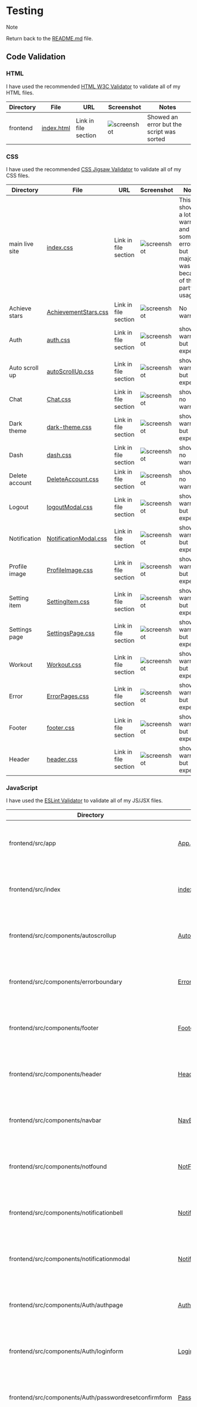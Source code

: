 # Testing

> [!NOTE]
> Return back to the [README.md](README.md) file.

## Code Validation

### HTML

I have used the recommended [HTML W3C Validator](https://validator.w3.org) to validate all of my HTML files.

| Directory | File                                                                                             | URL                  | Screenshot                                       | Notes                                     |
| --------- | ------------------------------------------------------------------------------------------------ | -------------------- | ------------------------------------------------ | ----------------------------------------- |
| frontend  | [index.html](https://validator.w3.org/nu/?doc=https%3A%2F%2Ffit-track-front-end.onrender.com%2F) | Link in file section | ![screenshot](documentation/validation/html.png) | Showed an error but the script was sorted |

### CSS

I have used the recommended [CSS Jigsaw Validator](https://jigsaw.w3.org/css-validator) to validate all of my CSS files.

| Directory      | File                                                                                                                                                                           | URL                  | Screenshot                                               | Notes                                                                                       |
| -------------- | ------------------------------------------------------------------------------------------------------------------------------------------------------------------------------ | -------------------- | -------------------------------------------------------- | ------------------------------------------------------------------------------------------- |
| main live site | [index.css](https://jigsaw.w3.org/css-validator/validator?uri=https%3A%2F%2Ffit-track-front-end.onrender.com%2F&profile=css3svg&usermedium=all&warning=1&vextwarning=&lang=en) | Link in file section | ![screenshot](documentation/validation/index-css.png)    | This showed a lot of warnings and some errors but majority was because of third-party usage |
| Achieve stars  | [AchievementStars.css](https://jigsaw.w3.org/css-validator/validator)                                                                                                          | Link in file section | ![screenshot](documentation/validation/achieve.css.png)  | No warnings                                                                                 |
| Auth           | [auth.css](https://jigsaw.w3.org/css-validator/validator#warnings)                                                                                                             | Link in file section | ![screenshot](documentation/validation/auth.css.png)     | showed warnings but expected                                                                |
| Auto scroll up | [autoScrollUp.css](https://jigsaw.w3.org/css-validator/validator#css)                                                                                                          | Link in file section | ![screenshot](documentation/validation/scroll.png)       | showed warnings but expected                                                                |
| Chat           | [Chat.css](https://jigsaw.w3.org/css-validator/validator)                                                                                                                      | Link in file section | ![screenshot](documentation/validation/chat.png)         | showed no warnings                                                                          |
| Dark theme     | [dark-theme.css](https://jigsaw.w3.org/css-validator/validator)                                                                                                                | Link in file section | ![screenshot](documentation/validation/dark-theme.png)   | showed warnings but expected                                                                |
| Dash           | [dash.css](https://jigsaw.w3.org/css-validator/validator)                                                                                                                      | Link in file section | ![screenshot](documentation/validation/dash.png)         | showed no warnings                                                                          |
| Delete account | [DeleteAccount.css](https://jigsaw.w3.org/css-validator/validator)                                                                                                             | Link in file section | ![screenshot](documentation/validation/delete.png)       | showed no warnings                                                                          |
| Logout         | [logoutModal.css](https://jigsaw.w3.org/css-validator/validator#warnings)                                                                                                      | Link in file section | ![screenshot](documentation/validation/logout.png)       | showed warnings but expected                                                                |
| Notification   | [NotificationModal.css](https://jigsaw.w3.org/css-validator/validator)                                                                                                         | Link in file section | ![screenshot](documentation/validation/notification.png) | showed warnings but expected                                                                |
| Profile image  | [ProfileImage.css](https://jigsaw.w3.org/css-validator/validator#warnings)                                                                                                     | Link in file section | ![screenshot](documentation/validation/profile.png)      | showed warnings but expected                                                                |
| Setting item   | [SettingItem.css](https://jigsaw.w3.org/css-validator/validator)                                                                                                               | Link in file section | ![screenshot](documentation/validation/setting-item.png) | showed warnings but expected                                                                |
| Settings page  | [SettingsPage.css](https://jigsaw.w3.org/css-validator/validator)                                                                                                              | Link in file section | ![screenshot](documentation/validation/setting-page.png) | showed warnings but expected                                                                |
| Workout        | [Workout.css](https://jigsaw.w3.org/css-validator/validator)                                                                                                                   | Link in file section | ![screenshot](documentation/validation/workout.png)      | showed warnings but expected                                                                |
| Error          | [ErrorPages.css](https://jigsaw.w3.org/css-validator/validator)                                                                                                                | Link in file section | ![screenshot](documentation/validation/error.png)        | showed warnings but expected                                                                |
| Footer         | [footer.css](https://jigsaw.w3.org/css-validator/validator)                                                                                                                    | Link in file section | ![screenshot](documentation/validation/footer.png)       | showed warnings but expected                                                                |
| Header         | [header.css](https://jigsaw.w3.org/css-validator/validator)                                                                                                                    | Link in file section | ![screenshot](documentation/validation/header.png)       | showed warnings but expected                                                                |

### JavaScript

I have used the [ESLint Validator](https://eslint.org/) to validate all of my JS/JSX files.

| Directory                                             | File                                                                                                                                   | URL                      | Screenshot                                                     | Notes                                        |
| ----------------------------------------------------- | -------------------------------------------------------------------------------------------------------------------------------------- | ------------------------ | -------------------------------------------------------------- | -------------------------------------------- |
| frontend/src/app                                      | [App.jsx](https://github.com/AshLaw96/fit-track/blob/main/frontend/src/App.jsx)                                                        | https://eslint.org/play/ | ![screenshot](documentation/validation/app.png)                | Expected warning as expects standard JS code |
| frontend/src/index                                    | [index.js](https://github.com/AshLaw96/fit-track/blob/main/frontend/src/App.test.js)                                                   | https://eslint.org/play/ | ![screenshot](documentation/validation/index.png)              | Expected warning as expects standard JS code |
| frontend/src/components/autoscrollup                  | [AutoScrollUp.jsx](https://github.com/AshLaw96/fit-track/blob/main/frontend/src/components/AutoScrollUp.jsx)                           | https://eslint.org/play/ | ![screenshot](documentation/validation/scroll-jsx.png)         | Expected warning as expects standard JS code |
| frontend/src/components/errorboundary                 | [ErrorBoundary.jsx](https://github.com/AshLaw96/fit-track/blob/main/frontend/src/components/ErrorBoundary.jsx)                         | https://eslint.org/play/ | ![screenshot](documentation/validation/error-jsx.png)          | Expected warning as expects standard JS code |
| frontend/src/components/footer                        | [Footer.jsx](https://github.com/AshLaw96/fit-track/blob/main/frontend/src/components/Footer.jsx)                                       | https://eslint.org/play/ | ![screenshot](documentation/validation/foot.png)               | Expected warning as expects standard JS code |
| frontend/src/components/header                        | [Header.jsx](https://github.com/AshLaw96/fit-track/blob/main/frontend/src/components/Header.jsx)                                       | https://eslint.org/play  | ![screenshot](documentation/validation/head-jsx.png)           | Expected warning as expects standard JS code |
| frontend/src/components/navbar                        | [NavBar.jsx](https://github.com/AshLaw96/fit-track/blob/main/frontend/src/components/Navbar.jsx)                                       | https://eslint.org/play  | ![screenshot](documentation/validation/nav-jsx.png)            | Expected warning as expects standard JS code |
| frontend/src/components/notfound                      | [NotFound.jsx](https://github.com/AshLaw96/fit-track/blob/main/frontend/src/components/NotFound.jsx)                                   | https://eslint.org/play  | ![screenshot](documentation/validation/not-found.png)          | Expected warning as expects standard JS code |
| frontend/src/components/notificationbell              | [NotificationBell.jsx](https://github.com/AshLaw96/fit-track/blob/main/frontend/src/components/NotificationBell.jsx)                   | https://eslint.org/play  | ![screenshot](documentation/validation/note-bell.png)          | Expected warning as expects standard JS code |
| frontend/src/components/notificationmodal             | [NotificationModal.jsx](https://github.com/AshLaw96/fit-track/blob/main/frontend/src/components/NotificationModal.jsx)                 | https://eslint.org/play  | ![screenshot](documentation/validation/note-modal.png)         | Expected warning as expects standard JS code |
| frontend/src/components/Auth/authpage                 | [AuthPage.jsx](https://github.com/AshLaw96/fit-track/blob/main/frontend/src/components/Auth/AuthPage.jsx)                              | https://eslint.org/play  | ![screenshot](documentation/validation/auth-jsx.png)           | Expected warning as expects standard JS code |
| frontend/src/components/Auth/loginform                | [LoginForm.jsx](https://github.com/AshLaw96/fit-track/blob/main/frontend/src/components/Auth/LoginForm.jsx)                            | https://eslint.org/play  | ![screenshot](documentation/validation/log-form.png)           | Expected warning as expects standard JS code |
| frontend/src/components/Auth/passwordresetconfirmform | [PasswordRestConfimForm.js](https://github.com/AshLaw96/fit-track/blob/main/frontend/src/components/Auth/PasswordResetConfirmForm.jsx) | https://eslint.org/play  | ![screenshot](documentation/validation/reset-confirm-form.png) | Expected warning as expects standard JS code |
| frontend/src/components/Auth/passwordresetform        | [PasswordResetForm.js](https://github.com/AshLaw96/fit-track/blob/main/frontend/src/components/Auth/PasswordResetForm.jsx)             | https://eslint.org/play  | ![screenshot](documentation/validation/reset-form.png)         | Expected warning as expects standard JS code |
| frontend/src/components/Auth/registerform             | [RegisterForm.jsx](https://github.com/AshLaw96/fit-track/blob/main/frontend/src/components/Auth/RegisterForm.jsx)                      | https://eslint.org/play  | ![screenshot](documentation/validation/register.png)           | Expected warning as expects standard JS code |
| frontend/src/components/Dash/activitysummary          | [ActivitySummary.jsx](https://github.com/AshLaw96/fit-track/blob/main/frontend/src/components/Dash/ActivitySummary.jsx)                | https://eslint.org/play  | ![screenshot](documentation/validation/active-sum.png)         | Expected warning as expects standard JS code |
| frontend/src/components/Dash/challengesmotivation     | [ChallengesMotivation.jsx](https://github.com/AshLaw96/fit-track/blob/main/frontend/src/components/Dash/ChallengesMotivation.jsx)      | https://eslint.org/play  | ![screenshot](documentation/validation/challenge-motivate.png) | Expected warning as expects standard JS code |
| frontend/src/components/Dash/dailygoals               | [DailyGoals.jsx](https://github.com/AshLaw96/fit-track/blob/main/frontend/src/components/Dash/DailyGoals.jsx)                          | https://eslint.org/play  | ![screenshot](documentation/validation/goals.png)              | Expected warning as expects standard JS code |
| frontend/src/components/Dash/dashboard                | [Dashboard.jsx](https://github.com/AshLaw96/fit-track/blob/main/frontend/src/components/Dash/Dashboard.jsx)                            | https://eslint.org/play  | ![screenshot](documentation/validation/dash-validate.png)      | Expected warning as expects standard JS code |
| frontend/src/components/Dash/guestdash                | [GuestDash.jsx](https://github.com/AshLaw96/fit-track/blob/main/frontend/src/components/Dash/GuestDash.jsx)                            | https://eslint.org/play  | ![screenshot](documentation/validation/guest.png)              | Expected warning as expects standard JS code |
| frontend/src/components/Dash/progressanalytics        | [ProgressAnalytics.jsx](https://github.com/AshLaw96/fit-track/blob/main/frontend/src/components/Dash/ProgressAnalytics.jsx)            | https://eslint.org/play  | ![screenshot](documentation/validation/progress-analytic.png)  | Expected warning as expects standard JS code |
| frontend/src/components/Dash/userdash                 | [UserDash.jsx](https://github.com/AshLaw96/fit-track/blob/main/frontend/src/components/Dash/UserDash.jsx)                              | https://eslint.org/play  | ![screenshot](documentation/validation/user.png)               | Expected warning as expects standard JS code |
| frontend/src/components/Dash/workoutmodalplanner      | [WorkoutModalPlanner.jsx](https://github.com/AshLaw96/fit-track/blob/main/frontend/src/components/Dash/WorkoutModalPlanner.jsx)        | https://eslint.org/play  | ![screenshot](documentation/validation/work-modal.png)         | Expected warning as expects standard JS code |
| frontend/src/components/Dash/workoutnutrition         | [WorkoutNutrition.jsx](https://github.com/AshLaw96/fit-track/blob/main/frontend/src/components/Dash/WorkoutNutrition.jsx)              | https://eslint.org/play  | ![screenshot](documentation/validation/work-nutrition.png)     | Expected warning as expects standard JS code |
| frontend/src/components/Exercises/exerciseformmodal   | [ExerciseFormModal.jsx](https://github.com/AshLaw96/fit-track/blob/main/frontend/src/components/Exercises/ExerciseFormModal.jsx)       | https://eslint.org/play  | ![screenshot](documentation/validation/exercise-modal.png)     | Expected warning as expects standard JS code |
| frontend/src/components/Exercises/exerciselogpage     | [ExerciseLogPage.jsx](https://github.com/AshLaw96/fit-track/blob/main/frontend/src/components/Exercises/ExerciseLogPage.jsx)           | https://eslint.org/play  | ![screenshot](documentation/validation/exercise-pg.png)        | Expected warning as expects standard JS code |
| frontend/src/components/Help/chatwidget               | [ChatWidget.jsx](https://github.com/AshLaw96/fit-track/blob/main/frontend/src/components/Help/ChatWidget.jsx)                          | https://eslint.org/play  | ![screenshot](documentation/validation/chat-widget.png)        | No warnings                                  |
| frontend/src/components/Help/contactsupport           | [ContactSupport.jsx](https://github.com/AshLaw96/fit-track/blob/main/frontend/src/components/Help/ContactSupport.jsx)                  | https://eslint.org/play  | ![screenshot](documentation/validation/contact.png)            | Expected warning as expects standard JS code |
| frontend/src/components/Help/faq                      | [FAQ.jsx](https://github.com/AshLaw96/fit-track/blob/main/frontend/src/components/Help/FAQ.jsx)                                        | https://eslint.org/play  | ![screenshot](documentation/validation/faq.png)                | Expected warning as expects standard JS code |
| frontend/src/components/Help/faqitem                  | [FAQItem.jsx](https://github.com/AshLaw96/fit-track/blob/main/frontend/src/components/Help/FAQItem.jsx)                                | https://eslint.org/play  | ![screenshot](documentation/validation/faq-item.png)           | Expected warning as expects standard JS code |
| frontend/src/components/Help/helppage                 | [HelpPage.jsx](https://github.com/AshLaw96/fit-track/blob/main/frontend/src/components/Help/HelpPage.jsx)                              | https://eslint.org/play  | ![screenshot](documentation/validation/help-page.png)          | Expected warning as expects standard JS code |
| frontend/src/components/Help/troubleshooting          | [Troubleshooting.jsx](https://github.com/AshLaw96/fit-track/blob/main/frontend/src/components/Help/Troubleshooting.jsx)                | https://eslint.org/play  | ![screenshot](documentation/validation/troubleshoot.png)       | Expected warning as expects standard JS code |
| frontend/src/components/Help/troubleshootingitem      | [TroubleshootingItem.jsx](https://github.com/AshLaw96/fit-track/blob/main/frontend/src/components/Help/TroubleshootingItem.jsx)        | https://eslint.org/play  | ![screenshot](documentation/validation/troubleshoot-item.png)  | Expected warning as expects standard JS code |
| frontend/src/components/Help/tutorialitem             | [TutorialItem.jsx](https://github.com/AshLaw96/fit-track/blob/main/frontend/src/components/Help/TutorialItem.jsx)                      | https://eslint.org/play  | ![screenshot](documentation/validation/tutorial-item.png)      | Expected warning as expects standard JS code |
| frontend/src/components/Help/tutorials                | [Tutorials.jsx](https://github.com/AshLaw96/fit-track/blob/main/frontend/src/components/Help/Tutorials.jsx#L16)                        | https://eslint.org/play  | ![screenshot](documentation/validation/tutorials.png)          | Expected warning as expects standard JS code |
| frontend/src/components/Help/tutorialsdata            | [TutorialsData.js](https://github.com/AshLaw96/fit-track/blob/main/frontend/src/components/Help/TutorialsData.js)                      | https://eslint.org/play  | ![screenshot](documentation/validation/tutorial-data.png)      | No warnings                                  |
| frontend/src/components/Meals/mealformmodal           | [MealFormModal.jsx](https://github.com/AshLaw96/fit-track/blob/main/frontend/src/components/Meals/MealFormModal.jsx)                   | Nhttps://eslint.org/play | ![screenshot](documentation/validation/meal-modal.png)         | Expected warning as expects standard JS code |
| frontend/src/components/Meals/meallogpage             | [MealLogPage.jsx](https://github.com/AshLaw96/fit-track/blob/main/frontend/src/components/Meals/MealLogPage.jsx)                       | https://eslint.org/play  | ![screenshot](documentation/validation/meal-page.png)          | Expected warning as expects standard JS code |
| frontend/src/components/Profile/achievementstars      | [AchievementStars.jsx](https://github.com/AshLaw96/fit-track/blob/main/frontend/src/components/Profile/AchievementStars.jsx)           | https://eslint.org/play  | ![screenshot](documentation/validation/achieve-star.png)       | Expected warning as expects standard JS code |
| frontend/src/components/Profile/deleteaccount         | [DeleteAccount.jsx](https://github.com/AshLaw96/fit-track/blob/main/frontend/src/components/Profile/DeleteAccount.jsx)                 | https://eslint.org/play  | ![screenshot](documentation/validation/delete-account.png)     | Expected warning as expects standard JS code |
| frontend/src/components/Profile/goodbye               | [Goodbye.jsx](https://github.com/AshLaw96/fit-track/blob/main/frontend/src/components/Profile/Goodbye.jsx)                             | https://eslint.org/play  | ![screenshot](documentation/validation/bye.png)                | Expected warning as expects standard JS code |
| frontend/src/components/Profile/profileform           | [ProfileForm.jsx](https://github.com/AshLaw96/fit-track/blob/main/frontend/src/components/Profile/ProfileForm.jsx)                     | https://eslint.org/play  | ![screenshot](documentation/validation/profile-form.png)       | Expected warning as expects standard JS code |
| frontend/src/components/Profile/profileimage          | [ProfileImage.jsx](https://github.com/AshLaw96/fit-track/blob/main/frontend/src/components/Profile/ProfileImage.jsx)                   | https://eslint.org/play  | ![screenshot](documentation/validation/profile-img.png)        | Expected warning as expects standard JS code |
| frontend/src/components/Profile/quickstats            | [QuickStats.jsx](https://github.com/AshLaw96/fit-track/blob/main/frontend/src/components/Profile/QuickStats.jsx)                       | https://eslint.org/play  | ![screenshot](documentation/validation/stats.png)              | Expected warning as expects standard JS code |
| frontend/src/components/Profile/userprofile           | [UserProfile.jsx](https://github.com/AshLaw96/fit-track/blob/main/frontend/src/components/Profile/UserProfile.jsx)                     | https://eslint.org/play  | ![screenshot](documentation/validation/user-profile.png)       | Expected warning as expects standard JS code |
| frontend/src/components/Settings/changepassword       | [ChangePassword.jsx](https://github.com/AshLaw96/fit-track/blob/main/frontend/src/components/Settings/ChangePassword.jsx)              | https://eslint.org/play  | ![screenshot](documentation/validation/change-pass.png)        | Expected warning as expects standard JS code |
| frontend/src/components/Settings/settingdropdown      | [SettingDropdown.jsx](https://github.com/AshLaw96/fit-track/blob/main/frontend/src/components/Settings/SettingDropdown.jsx)            | https://eslint.org/play  | ![screenshot](documentation/validation/dropdown.png)           | Expected warning as expects standard JS code |
| frontend/src/components/Settings/settingspage         | [SettingsPage.jsx](https://github.com/AshLaw96/fit-track/blob/main/frontend/src/components/Settings/SettingsPage.jsx)                  | https://eslint.org/play  | ![screenshot](documentation/validation/setting-pg.png)         | Expected warning as expects standard JS code |
| frontend/src/components/Settings/settingtoggle        | [SettingToggle.jsx](https://github.com/AshLaw96/fit-track/blob/main/frontend/src/components/Settings/SettingToggle.jsx)                | https://eslint.org/play  | ![screenshot](documentation/validation/toggle.png)             | Expected warning as expects standard JS code |
| frontend/src/components/Sleep/alarmsetting            | [AlarmSetting.jsx](https://github.com/AshLaw96/fit-track/blob/main/frontend/src/components/Sleep/AlarmSetting.jsx)                     | https://eslint.org/play  | ![screenshot](documentation/validation/alarm.png)              | Expected warning as expects standard JS code |
| frontend/src/components/Sleep/sleepencouragement      | [SleepEncouragement.jsx](https://github.com/AshLaw96/fit-track/blob/main/frontend/src/components/Sleep/SleepEncouragement.jsx)         | https://eslint.org/play  | ![screenshot](documentation/validation/sleep-encourage.png)    | Expected warning as expects standard JS code |
| frontend/src/components/Sleep/sleepformmodal          | [SleepFormModal.jsx](https://github.com/AshLaw96/fit-track/blob/main/frontend/src/components/Sleep/SleepFormModal.jsx)                 | https://eslint.org/play  | ![screenshot](documentation/validation/sleep-modal.png)        | Expected warning as expects standard JS code |
| frontend/src/components/Sleep/sleeplogchart           | [SleepLogChart.jsx](https://github.com/AshLaw96/fit-track/blob/main/frontend/src/components/Sleep/SleepLogChart.jsx)                   | https://eslint.org/play  | ![screenshot](documentation/validation/sleep-chart.png)        | Expected warning as expects standard JS code |
| frontend/src/components/Sleep/sleeploglist            | [SleepLogList.jsx](https://github.com/AshLaw96/fit-track/blob/main/frontend/src/components/Sleep/SleepLogList.jsx)                     | https://eslint.org/play  | ![screenshot](documentation/validation/sleep-list.png)         | Expected warning as expects standard JS code |
| frontend/src/components/Sleep/sleeplogpage            | [SleepLogPage.jsx](https://github.com/AshLaw96/fit-track/blob/main/frontend/src/components/Sleep/SleepLogPage.jsx)                     | https://eslint.org/play  | ![screenshot](documentation/validation/sleep-pg.png)           | Expected warning as expects standard JS code |
| frontend/src/contexts/authcontext                     | [AuthContext.js](https://github.com/AshLaw96/fit-track/blob/main/frontend/src/contexts/AuthContext.js)                                 | https://eslint.org/play  | ![screenshot](documentation/validation/auth-context.png)       | Expected warning as expects standard JS code |
| frontend/src/contexts/notificationcontext             | [NotificationContext.jsx](https://github.com/AshLaw96/fit-track/blob/main/frontend/src/contexts/NotificationContext.jsx)               | https://eslint.org/play  | ![screenshot](documentation/validation/notif-context.png)      | Expected warning as expects standard JS code |
| frontend/src/contexts/themecontext                    | [ThemeContext.jsx](https://github.com/AshLaw96/fit-track/blob/main/frontend/src/contexts/ThemeContext.jsx)                             | https://eslint.org/play  | ![screenshot](documentation/validation/theme.png)              | Expected warning as expects standard JS code |
| frontend/src/contexts/unitscontext                    | [UnitsContext.js](https://github.com/AshLaw96/fit-track/blob/main/frontend/src/contexts/UnitsContext.js)                               | https://eslint.org/play  | ![screenshot](documentation/validation/units.png)              | Expected warning as expects standard JS code |
| frontend/src/utils/notificationtriggers               | [NotificationTriggers.js](https://github.com/AshLaw96/fit-track/blob/main/frontend/src/utils/NotificationTriggers.js)                  | https://eslint.org/play  | ![screenshot](documentation/validation/trigger-notifs.png)     | No warnings                                  |
| frontend/src/utils/api                                | [api.js](https://github.com/AshLaw96/fit-track/blob/main/frontend/src/utils/api.js)                                                    | https://eslint.org/play  | ![screenshot](documentation/validation/api.png)                | No warnings                                  |
| frontend/src/utils/iconhelper                         | [iconHelper.js](https://github.com/AshLaw96/fit-track/blob/main/frontend/src/utils/iconHelper.js)                                      | https://eslint.org/play  | ![screenshot](documentation/validation/icon-help.png)          | Expected warning as expects standard JS code |

### Python

I have used the recommended [PEP8 CI Python Linter](https://pep8ci.herokuapp.com) to validate all of my Python files.

| Directory                   | File                                                                                                   | URL                                                                                                                                              | Screenshot                                                   | Notes     |
| --------------------------- | ------------------------------------------------------------------------------------------------------ | ------------------------------------------------------------------------------------------------------------------------------------------------ | ------------------------------------------------------------ | --------- |
| api/tests/model-tests       | [models-tests.py](https://github.com/AshLaw96/fit-track/blob/main/api/tests/model-tests.py)            | [PEP8 CI Link](https://pep8ci.herokuapp.com/https://raw.githubusercontent.com/AshLaw96/fit-track/refs/heads/main/api/tests/model-tests.py)       | ![screenshot](documentation/validation/model-tests.png)      | No errors |
| api/tests/serializers-tests | [serializers-tests.py](https://github.com/AshLaw96/fit-track/blob/main/api/tests/serializers-tests.py) | [PEP8 CI Link](https://pep8ci.herokuapp.com/https://raw.githubusercontent.com/AshLaw96/fit-track/refs/heads/main/api/tests/serializers-tests.py) | ![screenshot](documentation/validation/serializer-tests.png) | No errors |
| api/tests/view-tests        | [view-tests.py](https://github.com/AshLaw96/fit-track/blob/main/api/tests/view-tests.py)               | [PEP8 CI Link](https://pep8ci.herokuapp.com/https://raw.githubusercontent.com/AshLaw96/fit-track/refs/heads/main/api/tests/view-tests.py)        | ![screenshot](documentation/validation/view-test.png)        | No errors |
| api/utils/activity          | [activity.py](https://github.com/AshLaw96/fit-track/blob/main/api/utils/activity.py)                   | [PEP8 CI Link](https://pep8ci.herokuapp.com/https://raw.githubusercontent.com/AshLaw96/fit-track/refs/heads/main/api/utils/activity.py)          | ![screenshot](documentation/validation/activity.png)         | No errors |
| api/utils/fitness           | [fitness.py](https://github.com/AshLaw96/fit-track/blob/main/api/utils/fitness.py)                     | [PEP8 CI Link](https://pep8ci.herokuapp.com/https://raw.githubusercontent.com/AshLaw96/fit-track/refs/heads/main/api/utils/fitness.py)           | ![screenshot](documentation/validation/fitness.png)          | No errors |
| api/utils/leaderboard       | [leaderboard.py](https://github.com/AshLaw96/fit-track/blob/main/api/utils/leaderboard.py)             | [PEP8 CI Link](https://pep8ci.herokuapp.com/https://raw.githubusercontent.com/AshLaw96/fit-track/refs/heads/main/api/utils/leaderboard.py)       | ![screenshot](documentation/validation/leader.png)           | No errors |
| api/utils/notifications     | [notifications.py](https://github.com/AshLaw96/fit-track/blob/main/api/utils/notifications.py)         | [PEP8 CI Link](https://pep8ci.herokuapp.com/https://raw.githubusercontent.com/AshLaw96/fit-track/refs/heads/main/api/utils/notifications.py)     | ![screenshot](documentation/validation/notifs.png)           | No errors |
| api/utils/sleep             | [sleep.py](https://github.com/AshLaw96/fit-track/blob/main/api/utils/sleep.py)                         | [PEP8 CI Link](https://pep8ci.herokuapp.com/https://raw.githubusercontent.com/AshLaw96/fit-track/refs/heads/main/api/utils/sleep.py)             | ![screenshot](documentation/validation/sleep.png)            | No errors |
| api/admin                   | [admin.py](https://github.com/AshLaw96/fit-track/blob/main/api/admin.py)                               | [PEP8 CI Link](https://pep8ci.herokuapp.com/https://raw.githubusercontent.com/AshLaw96/fit-track/refs/heads/main/api/admin.py)                   | ![screenshot](documentation/validation/admin.png)            | No errors |
| api/apps                    | [apps.py](https://github.com/AshLaw96/fit-track/blob/main/api/apps.py)                                 | [PEP8 CI Link](https://pep8ci.herokuapp.com/https://raw.githubusercontent.com/AshLaw96/fit-track/refs/heads/main/api/apps.py)                    | ![screenshot](documentation/validation/apps.png)             | No errors |
| api/models                  | [models.py](https://github.com/AshLaw96/fit-track/blob/main/api/models.py)                             | [PEP8 CI Link](https://pep8ci.herokuapp.com/https://raw.githubusercontent.com/AshLaw96/fit-track/refs/heads/main/api/models.py)                  | ![screenshot](documentation/validation/model.png)            | No errors |
| api/serializers             | [serializers.py](https://github.com/AshLaw96/fit-track/blob/main/api/serializers.py)                   | [PEP8 CI Link](https://pep8ci.herokuapp.com/https://raw.githubusercontent.com/AshLaw96/fit-track/refs/heads/main/api/serializers.py)             | ![screenshot](documentation/validation/serializer.png)       | No errors |
| api/utils/signals           | [signals.py](https://github.com/AshLaw96/fit-track/blob/main/api/signals.py)                           | [PEP8 CI Link](https://pep8ci.herokuapp.com/https://raw.githubusercontent.com/AshLaw96/fit-track/refs/heads/main/api/signals.py)                 | ![screenshot](documentation/validation/signal.png)           | No errors |
| api/tasks                   | [tasks.py](https://github.com/AshLaw96/fit-track/blob/main/api/tasks.py)                               | [PEP8 CI Link](https://pep8ci.herokuapp.com/https://raw.githubusercontent.com/AshLaw96/fit-track/refs/heads/main/api/tasks.py)                   | ![screenshot](documentation/validation/task.png)             | No errors |
| api/urls                    | [urls.py](https://github.com/AshLaw96/fit-track/blob/main/api/urls.py)                                 | [PEP8 CI Link](https://pep8ci.herokuapp.com/https://raw.githubusercontent.com/AshLaw96/fit-track/refs/heads/main/api/urls.py)                    | ![screenshot](documentation/validation/urls.png)             | No errors |
| api/views                   | [views.py](https://github.com/AshLaw96/fit-track/blob/main/api/views.py)                               | [PEP8 CI Link](https://pep8ci.herokuapp.com/https://raw.githubusercontent.com/AshLaw96/fit-track/refs/heads/main/api/views.py)                   | ![screenshot](documentation/validation/view.png)             | No errors |
| backend/celery              | [celery.py](https://github.com/AshLaw96/fit-track/blob/main/backend/celery.py)                         | [PEP8 CI Link](https://pep8ci.herokuapp.com/https://raw.githubusercontent.com/AshLaw96/fit-track/refs/heads/main/backend/celery.py)              | ![screenshot](documentation/validation/celery.png)           | No errors |
| backend/urls                | [urls.py](https://github.com/AshLaw96/fit-track/blob/main/backend/urls.py)                             | [PEP8 CI Link](https://pep8ci.herokuapp.com/https://raw.githubusercontent.com/AshLaw96/fit-track/refs/heads/main/backend/urls.py)                | ![screenshot](documentation/validation/back-urls.png)        | No errors |

## Responsiveness

| Page                   | Mobile                                                            | Tablet                                                            | Desktop                                                              | Notes             |
| ---------------------- | ----------------------------------------------------------------- | ----------------------------------------------------------------- | -------------------------------------------------------------------- | ----------------- |
| Register               | ![screenshot](documentation/responsiveness/register-mob.jpg)      | ![screenshot](documentation/responsiveness/register-tab.jpg)      | ![screenshot](documentation/responsiveness/register-pg.png)          | Works as expected |
| Login                  | ![screenshot](documentation/responsiveness/log-mob.jpg)           | ![screenshot](documentation/responsiveness/log-tab.jpg)           | ![screenshot](documentation/responsiveness/login-pg.png)             | Works as expected |
| Profile                | ![screenshot](documentation/responsiveness/profile-mob.jpg)       | ![screenshot](documentation/responsiveness/profile-tab.jpg)       | ![screenshot](documentation/responsiveness/profile-pg.png)           | Works as expected |
| Landing/GuestDash      | ![screenshot](documentation/responsiveness/guest-mob.jpg)         | ![screenshot](documentation/responsiveness/guest-tab.jpg)         | ![screenshot](documentation/responsiveness/guest-landing.png)        | Works as expected |
| Exercise               | ![screenshot](documentation/responsiveness/exercise-mob.jpg)      | ![screenshot](documentation/responsiveness/exercise-tab.jpg)      | ![screenshot](documentation/responsiveness/exercise-pg.png)          | Works as expected |
| Meal                   | ![screenshot](documentation/responsiveness/meal-mob.jpg)          | ![screenshot](documentation/responsiveness/meal-tab.jpg)          | ![screenshot](documentation/responsiveness/meal-pg.png)              | Works as expected |
| Sleep                  | ![screenshot](documentation/responsiveness/sleep-mob.jpg)         | ![screenshot](documentation/responsiveness/sleep-tab.jpg)         | ![screenshot](documentation/responsiveness/sleep-pg.png)             | Works as expected |
| Dashboard              | ![screenshot](documentation/responsiveness/user-dash-mob.jpg)     | ![screenshot](documentation/responsiveness/user-dash-tab.jpg)     | ![screenshot](documentation/responsiveness/user-dash-pg.png)         | Works as expected |
| Settings               | ![screenshot](documentation/responsiveness/setting-mob.jpg)       | ![screenshot](documentation/responsiveness/setting-tab.jpg)       | ![screenshot](documentation/responsiveness/settings-pg.png)          | Works as expected |
| Help                   | ![screenshot](documentation/responsiveness/help-mob.jpg)          | ![screenshot](documentation/responsiveness/help-tab.jpg)          | ![screenshot](documentation/responsiveness/help-support-pg.png)      | Works as expected |
| FAQ                    | ![screenshot](documentation/responsiveness/faq-mob.jpg)           | ![screenshot](documentation/responsiveness/faq-tab.jpg)           | ![screenshot](documentation/responsiveness/faq-pg.png)               | Works as expected |
| Contact Support        | ![screenshot](documentation/responsiveness/contact-mob.jpg)       | ![screenshot](documentation/responsiveness/contact-tab.jpg)       | ![screenshot](documentation/responsiveness/contact-support-pg.png)   | Works as expected |
| Tech Support           | ![screenshot](documentation/responsiveness/tech-support-mob.jpg)  | ![screenshot](documentation/responsiveness/tech-tab.jpg)          | ![screenshot](documentation/responsiveness/troubleshoot-tech-pg.png) | Works as expected |
| Tutorials              | ![screenshot](documentation/responsiveness/guide-mob.jpg)         | ![screenshot](documentation/responsiveness/guide-tab.jpg)         | ![screenshot](documentation/responsiveness/tutorial-guide-pg.png)    | Works as expected |
| Password reset         | ![screenshot](documentation/responsiveness/reset-mob.jpg)         | ![screenshot](documentation/responsiveness/reset-tab.jpg)         | ![screenshot](documentation/responsiveness/reset-pg.png)             | Works as expected |
| Password reset confirm | ![screenshot](documentation/responsiveness/reset-confirm-mob.jpg) | ![screenshot](documentation/responsiveness/reset-confirm-tab.jpg) | ![screenshot](documentation/responsiveness/reset-confirm-pg.png)     | Works as expected |
| 404                    | ![screenshot](documentation/responsiveness/404-mob.jpg)           | ![screenshot](documentation/responsiveness/404-tab.jpg)           | ![screenshot](documentation/responsiveness/404-pg.png)               | Works as expected |
| 500                    | ![screenshot](documentation/responsiveness/500-mob.jpg)           | ![screenshot](documentation/responsiveness/500-tab.jpg)           | ![screenshot](documentation/responsiveness/500-pg.png)               | Works as expected |

## Browser Compatibility

I've tested my deployed project on multiple browsers to check for compatibility issues.

| Page                   | Chrome                                                               | Firefox                                                         | Silk                                                              | Notes             |
| ---------------------- | -------------------------------------------------------------------- | --------------------------------------------------------------- | ----------------------------------------------------------------- | ----------------- |
| Register               | ![screenshot](documentation/responsiveness/register-pg.png)          | ![screenshot](documentation/browsers/register-firefox.png)      | ![screenshot](documentation/responsiveness/register-tab.jpg)      | Works as expected |
| Login                  | ![screenshot](documentation/responsiveness/login-pg.png)             | ![screenshot](documentation/browsers/log-firefox.png)           | ![screenshot](documentation/responsiveness/log-tab.jpg)           | Works as expected |
| Profile                | ![screenshot](documentation/responsiveness/profile-pg.png)           | ![screenshot](documentation/browsers/profile-firefox.png)       | ![screenshot](documentation/responsiveness/profile-tab.jpg)       | Works as expected |
| Landing/GuestDash      | ![screenshot](documentation/responsiveness/guest-landing.png)        | ![screenshot](documentation/browsers/guest-firefox.png)         | ![screenshot](documentation/responsiveness/guest-tab.jpg)         | Works as expected |
| Exercise               | ![screenshot](documentation/responsiveness/exercise-pg.png)          | ![screenshot](documentation/browsers/exercise-firefox.png)      | ![screenshot](documentation/responsiveness/exercise-tab.jpg)      | Works as expected |
| Meal                   | ![screenshot](documentation/responsiveness/meal-pg.png)              | ![screenshot](documentation/browsers/meal-firefox.png)          | ![screenshot](documentation/responsiveness/meal-tab.jpg)          | Works as expected |
| Sleep                  | ![screenshot](documentation/responsiveness/sleep-pg.png)             | ![screenshot](documentation/browsers/sleep-firefox.png)         | ![screenshot](documentation/responsiveness/sleep-tab.jpg)         | Works as expected |
| Dashboard              | ![screenshot](documentation/responsiveness/user-dash-pg.png)         | ![screenshot](documentation/browsers/user-dash-firefox.png)     | ![screenshot](documentation/responsiveness/user-dash-tab.jpg)     | Works as expected |
| Settings               | ![screenshot](documentation/responsiveness/settings-pg.png)          | ![screenshot](documentation/browsers/setting-firefox.png)       | ![screenshot](documentation/responsiveness/setting-tab.jpg)       | Works as expected |
| Help                   | ![screenshot](documentation/responsiveness/help-support-pg.png)      | ![screenshot](documentation/browsers/help-firefox.png)          | ![screenshot](documentation/responsiveness/help-tab.jpg)          | Works as expected |
| FAQ                    | ![screenshot](documentation/responsiveness/faq-pg.png)               | ![screenshot](documentation/browsers/faq-firefox.png)           | ![screenshot](documentation/responsiveness/faq-tab.jpg)           | Works as expected |
| Contact support        | ![screenshot](documentation/responsiveness/contact-support-pg.png)   | ![screenshot](documentation/browsers/contact-firefox.png)       | ![screenshot](documentation/responsiveness/contact-tab.jpg)       | Works as expected |
| Tech support           | ![screenshot](documentation/responsiveness/troubleshoot-tech-pg.png) | ![screenshot](documentation/browsers/tech-firefox.png)          | ![screenshot](documentation/responsiveness/tech-tab.jpg)          | Works as expected |
| Tutorials              | ![screenshot](documentation/responsiveness/tutorial-guide-pg.png)    | ![screenshot](documentation/browsers/guide-firefox.png)         | ![screenshot](documentation/responsiveness/guide-tab.jpg)         | Works as expected |
| Password reset         | ![screenshot](documentation/responsiveness/reset-pg.png)             | ![screenshot](documentation/browsers/reset-firefox.png)         | ![screenshot](documentation/responsiveness/reset-tab.jpg)         | Works as expected |
| Password reset confirm | ![screenshot](documentation/responsiveness/reset-confirm-pg.png)     | ![screenshot](documentation/browsers/reset-confirm-firefox.png) | ![screenshot](documentation/responsiveness/reset-confirm-tab.jpg) | Works as expected |
| 404                    | ![screenshot](documentation/responsiveness/404-pg.png)               | ![screenshot](documentation/browsers/404-firefox.png)           | ![screenshot](documentation/responsiveness/404-tab.jpg)           | Works as expected |
| 500                    | ![screenshot](documentation/responsiveness/500-pg.png)               | ![screenshot](documentation/browsers/500-firefox.png)           | ![screenshot](documentation/responsiveness/500-tab.jpg)           | Works as expected |

## Lighthouse Audit

I've tested my deployed project using the Lighthouse Audit tool to check for any major issues. Some warnings are outside of my control, and mobile results tend to be lower than desktop.

| Page                   | Mobile                                                        | Desktop                                                        |
| ---------------------- | ------------------------------------------------------------- | -------------------------------------------------------------- |
| Register               | ![screenshot](documentation/lighthouse/log-mob.png)           | ![screenshot](documentation/lighthouse/log-desk.png)           |
| Login                  | ![screenshot](documentation/lighthouse/log-mob.png)           | ![screenshot](documentation/lighthouse/log-desk.png)           |
| Profile                | ![screenshot](documentation/lighthouse/profile-mob.png)       | ![screenshot](documentation/lighthouse/profile-desk.png)       |
| Landing/GuestDash      | ![screenshot](documentation/lighthouse/guest-mob.png)         | ![screenshot](documentation/lighthouse/guest-desk.png)         |
| Exercise               | ![screenshot](documentation/lighthouse/exercise-mob.png)      | ![screenshot](documentation/lighthouse/exercise-desk.png)      |
| Meal                   | ![screenshot](documentation/lighthouse/meal-mob.png)          | ![screenshot](documentation/lighthouse/meal-desk.png)          |
| Sleep                  | ![screenshot](documentation/lighthouse/sleep-mob.png)         | ![screenshot](documentation/lighthouse/sleep-desk.png)         |
| Setting                | ![screenshot](documentation/lighthouse/setting-mob.png)       | ![screenshot](documentation/lighthouse/setting-desk.png)       |
| Help                   | ![screenshot](documentation/lighthouse/help-mob.png)          | ![screenshot](documentation/lighthouse/help-desk.png)          |
| Dashboard              | ![screenshot](documentation/lighthouse/dash-mob.png)          | ![screenshot](documentation/lighthouse/dash-desk.png)          |
| FAQ                    | ![screenshot](documentation/lighthouse/faq-mob.png)           | ![screenshot](documentation/lighthouse/faq-desk.png)           |
| Tech support           | ![screenshot](documentation/lighthouse/tech-mob.png)          | ![screenshot](documentation/lighthouse/tech-desk.png)          |
| Contact support        | ![screenshot](documentation/lighthouse/contact-mob.png)       | ![screenshot](documentation/lighthouse/contact-desk.png)       |
| Tutorial               | ![screenshot](documentation/lighthouse/guide-mob.png)         | ![screenshot](documentation/lighthouse/guide-desk.png)         |
| Password reset         | ![screenshot](documentation/lighthouse/reset-mob.png)         | ![screenshot](documentation/lighthouse/reset-desk.png)         |
| Password reset confirm | ![screenshot](documentation/lighthouse/reset-confirm-mob.png) | ![screenshot](documentation/lighthouse/reset-confirm-desk.png) |
| 404                    | ![screenshot](documentation/lighthouse/404-mob.png)           | ![screenshot](documentation/lighthouse/404-desk.png)           |

## Defensive Programming

Defensive programming was manually tested with the below user acceptance testing:

| Page                        | Expectation                                                                                                                                                                                                                                                                                                  | Test                                                                                                                                                                                                                             | Result                                                                                                                                                                                                                  | Screenshot                                                                    |
| --------------------------- | ------------------------------------------------------------------------------------------------------------------------------------------------------------------------------------------------------------------------------------------------------------------------------------------------------------ | -------------------------------------------------------------------------------------------------------------------------------------------------------------------------------------------------------------------------------- | ----------------------------------------------------------------------------------------------------------------------------------------------------------------------------------------------------------------------- | ----------------------------------------------------------------------------- |
| Register Form               | Feature is expected to allow users to register an account with correct input details then redirect to the log-in form.                                                                                                                                                                                       | Tried leaving input fields empty, wrong email structuring, different passwords to not match, too short passwords, not strong password strength and a username already used.                                                      | Each input field informed when an error or incorrect detail was inputted and when correctly inputted, it informed the user so and then redirected to the log-in form.                                                   | ![screenshot](documentation/defensive/front-end/register-test.png)            |
| Log-in form                 | Feature is expected to allow registered users to sign-in to their account and be redirected to the their dashboard dashboard.                                                                                                                                                                                | Tested by inputting incorrect registered user details and non-registered details.                                                                                                                                                | Worked correctly telling the user what they inputted wrongly and when correct details were inputted redirected to their dashboard.                                                                                      | ![screenshot](documentation/defensive/front-end/log-test.png)                 |
| Workout section             | Feature is expected to allow the user to add many workouts each day & edit their workout plan and at the end of the week (sunday) choose to keep the plan for the following week and they must save the plan or it doesn't stay in the workout section.                                                      | Tested by adding different workouts on different days, leaving days blank, editing different days saving the form, not saving the form, trying to click the repeat next week button on different days and clicking it on sunday. | Workout plan worked as expected, allowing add and edit, saving when it should and only allow to repeat the plan at the end of the week.                                                                                 | ![screenshot](documentation/defensive/front-end/workout-test.png)             |
| Daily goals                 | Feature is expected to allow user to add, edit and delete specific goals and when achieved give the user an achievement star that is shown in their profile page.                                                                                                                                            | Created different goals of different categories, tried editing and deleting the goals, leaving the input field blank and adding to the progress bar.                                                                             | As expected I could add specific goals, then edit and delete the goals, wouldn't allow to add a goal if empty, add points to the progress bar and when the goal was achieved added to the achievement specific section. | ![screenshot](documentation/defensive/front-end/goal-test.png)                |
| Challenge section           | It is expected to allow users to set challenges for themselves or others if chosen and if they chose to let others it will add to other users available section so they can decide whether to do the challenge and when they achieve the challenge it will give them a point adding them to the leaderboard. | Added a challenge with both allowing public to do the challenge and not allowing, leaving input fields empty, tried adding another challenge.                                                                                    | Only one challenge at a time were added successfully, if they set to public it was shown in other users available section and when achieved awarded the current user a point putting them onto the leaderboard.         | ![screenshot](documentation/defensive/front-end/challenge-test.png)           |
| Exercise filter             | Feature is expected to just show the exercise for the specific dates, (current week, current month or all) of the specific user.                                                                                                                                                                             | Created different exercise in different dates filtering each filter.                                                                                                                                                             | As expected it showed just the exercises of the dates filtered for.                                                                                                                                                     | ![screenshot](documentation/defensive/front-end/exercise-filter-test.png)     |
| Exercise form               | Feature is expected to allow users to add any exercises they have done for a chosen date then show it in the log and they will also be able to edit and delete any exercise they have put on and then show different content in the users dashboard.                                                         | To test I added many different types of exercise on different browsers and tried editing and deleting multiple exercises.                                                                                                        | As expected the modal allowed the user to add their exercise for any chosen day, also allowing them to edit and delete any of the created exercises and show the correct data in the correct sections of the dashboard. | ![screenshot](documentation/defensive/front-end/exercise-form-test.png)       |
| Meal form                   | Feature is expected to allow users to add any meal they have done for a chosen date then show it in the log and they will also be able to edit and delete any meal they have put on and then show different content in the users dashboard.                                                                  | To test I added many different types of exercise on different browsers and tried editing and deleting multiple exercises.                                                                                                        | As expected the modal allowed the user to add their meal for any chosen day, also allowing them to edit and delete any of the created meal and show the correct data in the correct sections of the dashboard.          | ![screenshot](documentation/defensive/front-end/meal-test.png)                |
| Sleep form                  | Feature is expected to allow users to add sleep details for a chosen date then show it in the log and they will also be able to edit and delete any sleep data they have put on and then show the duration content in the users dashboard.                                                                   | To test I added different sleep logs on different browsers and devices and tried editing and deleting multiple sleep logs.                                                                                                       | As expected the modal allowed the user to add their sleep log for any chosen day, also allowing them to edit and delete any of the created logs and show the correct data in the correct sections of the dashboard.     | ![screenshot](documentation/defensive/front-end/sleep-form-test.png)          |
| Sleep graph                 | Feature is expected to display the users current weekly sleep average with average users sleep and be able to switch to a monthly version.                                                                                                                                                                   | Completed different sleep duration amounts for different users switching between weekly and monthly.                                                                                                                             | Successfully showed the users weekly and monthly averages correctly.                                                                                                                                                    | ![screenshot](documentation/defensive/front-end/sleep-graph-test.png)         |
| Sleep alarm                 | Feature is expected to allow users to set alarms for different times.                                                                                                                                                                                                                                        | Tested by adding different bedtimes and wake times for multiple users on different browsers.                                                                                                                                     | Displayed the correct times the user sets.                                                                                                                                                                              | ![screenshot](documentation/defensive/front-end/sleep-alarm-test.png)         |
| Profile image               | Users can add any profile image from their local device then it will be saved to cloudinary.                                                                                                                                                                                                                 | Added different variety of images on different devices for different users.                                                                                                                                                      | Correctly displayed the specific users image every time.                                                                                                                                                                | ![screenshot](documentation/defensive/front-end/profile-img-test.png)         |
| Delete account              | Feature is expected to allow the user to delete their own account and then redirect them to the goodbye page.                                                                                                                                                                                                | Created many different accounts and deleted accounts on different browsers and devices.                                                                                                                                          | As expected deleted the current users account and redirected to the goodbye page.                                                                                                                                       | ![screenshot](documentation/defensive/front-end/delete-account-test.png)      |
| Change password form        | Feature is expected to allow the user to change their password as long as they remember their current password then log them out redirecting to the login page allowing them to log back in with the new password.                                                                                           | Changed the password multiple times with different users inputting incorrect current passwords and mismatch new passwords and confirm new passwords.                                                                             | As expected when incorrect details were inputted it informed the user to input correct details and when correct it redirected them to the login page allowing them to re-log in with the new password.                  | ![screenshot](documentation/defensive/front-end/pass-change-form-test.png)    |
| Notification toggle         | Feature is expected to allow the user to turn on or off their notification preferences.                                                                                                                                                                                                                      | Turned on and off the toggle on different devices and browsers with different users.                                                                                                                                             | Allowed notifications to be turned on or off every time.                                                                                                                                                                | ![screenshot](documentation/defensive/front-end/notif-allow-test.png)         |
| Theme toggle                | Feature is expected to allow the user to turn on or off their dark theme preferences changing every page.                                                                                                                                                                                                    | Turned on and off the toggle on different devices and browsers with different users.                                                                                                                                             | Allowed theme change to be turned on or off every time changing on every page.                                                                                                                                          | ![screenshot](documentation/defensive/front-end/theme-test.png)               |
| Weight unit change          | Feature is expected to allow the user to change their weight unit preferences to one of the options changing throughout the site where used.                                                                                                                                                                 | Changed to different options on different users account with different devices and browsers.                                                                                                                                     | It changed where needed to the specific chosen unit every time.                                                                                                                                                         | ![screenshot](documentation/defensive/front-end/weight-change-test.png)       |
| Volume unit change          | Feature is expected to allow the user to change their volume unit preferences to one of the options changing throughout the site where used.                                                                                                                                                                 | Changed to different options on different users account with different devices and browsers.                                                                                                                                     | It changed where needed to the specific chosen unit every time.                                                                                                                                                         | ![screenshot](documentation/defensive/front-end/units-change-test.png)        |
| Length unit change          | Feature is expected to allow the user to change their length unit preferences to one of the options changing throughout the site where used.                                                                                                                                                                 | Changed to different options on different users account with different devices and browsers.                                                                                                                                     | It changed where needed to the specific chosen unit every time.                                                                                                                                                         | ![screenshot](documentation/defensive/front-end/length-change-test.png)       |
| Help page links             | Feature is expected to allow user to navigate to the corresponding pages.                                                                                                                                                                                                                                    | Tested by clicking each link multiple times on different devices and browsers.                                                                                                                                                   | As expected it navigated to the corresponding page every time.                                                                                                                                                          | ![screenshot](documentation/defensive/front-end/help-pg-link-tests.png)       |
| Faq search                  | Feature is expected to allow users to navigate their question search down highlighting the letters in each question.                                                                                                                                                                                         | Inputted different characters and even numbers and special characters on different devices and browsers.                                                                                                                         | Narrowed the question search down highlight the characters/words in the provided questions.                                                                                                                             | ![screenshot](documentation/defensive/front-end/faq-search-test.png)          |
| Help pages dropdowns        | Feature is expected to close and open the dropdown question/answers on each of the help pages that have them in.                                                                                                                                                                                             | Clicked the dropdowns on each help page multiple times on different browsers and devices.                                                                                                                                        | Correctly hid and showed the answers when clicked.                                                                                                                                                                      | ![screenshot](documentation/defensive/front-end/dropdown-test.png)            |
| Back to help button         | Feature is expected to easily navigate back to the help main page.                                                                                                                                                                                                                                           | Clicked the back to help page button multiple times on each linking help page, on different devices and browsers.                                                                                                                | Correctly navigated to the main help page every time.                                                                                                                                                                   | ![screenshot](documentation/defensive/front-end/back-help-pg-btn-test.png)    |
| Tech support search         | Feature is expected to allow users to navigate their question search down highlighting the letters in each question.                                                                                                                                                                                         | Inputted different characters and even numbers and special characters on different devices and browsers.                                                                                                                         | Narrowed the question search down highlight the characters/words in the provided questions.                                                                                                                             | ![screenshot](documentation/defensive/front-end/tech-search-test.png)         |
| Contact form                | Feature is expected to allow users to send a contact form if they need to get in-touch for any reason.                                                                                                                                                                                                       | Left required input fields blank and correctly inputted all required fields, also changed the optional specific options multiple times sending different forms.                                                                  | Informed the user when required fields were left empty and then correctly sent the contact form when all required fields where inputted.                                                                                | ![screenshot](documentation/defensive/front-end/contact-form-test.png)        |
| Contact link                | Feature is expected to navigate the user to the contact support page.                                                                                                                                                                                                                                        | Clicked the link multiple times on different devices and browsers.                                                                                                                                                               | As expected navigated to the contact page every time.                                                                                                                                                                   | ![screenshot](documentation/defensive/front-end/contact-link-test.png)        |
| Chatbot                     | Feature is expected to help the user slightly (as free online chatbot) also closing or opening the model when clicked on.                                                                                                                                                                                    | Submitted different questions on different browsers.                                                                                                                                                                             | Correctly sent messages answering to the questions.                                                                                                                                                                     | ![screenshot](documentation/defensive/front-end/chatbot-test.png)             |
| Guide support search        | Feature is expected to allow users to navigate their question search down highlighting the letters in each question.                                                                                                                                                                                         | Inputted different characters and even numbers and special characters on different devices and browsers.                                                                                                                         | Narrowed the question search down highlight the characters/words in the provided questions.                                                                                                                             | ![screenshot](documentation/defensive/front-end/guide-search-test.png)        |
| Navbar toggle               | Feature is expected to open or close the navigation links when on smaller screens.                                                                                                                                                                                                                           | Clicked the toggle multiple times on different devices and browsers.                                                                                                                                                             | As expected opened and closed the navbar whenever clicked on.                                                                                                                                                           | ![screenshot](documentation/defensive/front-end/nav-toggle-test.png)          |
| FitTrack title link         | Feature is expected to navigate the user to the users dashboard (if logged in) or the guest dashboard (if not logged in).                                                                                                                                                                                    | Clicked the title multiple times both when logged in and out on different devices and browsers.                                                                                                                                  | Navigated to the correct dashboard depending if logged in or not.                                                                                                                                                       | ![screenshot](documentation/defensive/front-end/fittrack-link-test.png)       |
| Password reset form         | Feature is expected to allow users to input their email linked to their account and send them a reset link.                                                                                                                                                                                                  | Inputted both correct emails and incorrect emails and left the form blank.                                                                                                                                                       | As expected informed the user to input correct details or that not account was linked to the email and when correct sent the reset link to the correct email address.                                                   | ![screenshot](documentation/defensive/front-end/reset-form-test.png)          |
| Password reset link         | Feature is expected to navigate the user to the password reset page.                                                                                                                                                                                                                                         | Clicked the link multiple times on different browsers and devices.                                                                                                                                                               | Successfully navigated to the correct page every time.                                                                                                                                                                  | ![screenshot](documentation/defensive/front-end/forgot-pass-link-test.png)    |
| Password reset email link   | Feature is expected to navigate the user to the password reset confirm page.                                                                                                                                                                                                                                 | Clicked different links for different users on different browsers and devices.                                                                                                                                                   | Successfully navigated to the correct page every time.                                                                                                                                                                  | ![screenshot](documentation/defensive/front-end/email-received-link-test.png) |
| Password reset confirm form | Feature is expected to allow users to set up a new password then redirect them to the log in page.                                                                                                                                                                                                           | Left input fields blank, used incorrect password characters and inputted correct password characters.                                                                                                                            | Correctly informed user when wrong inputs or blank inputs and successfully set up the new password redirecting them to the log in page.                                                                                 | ![screenshot](documentation/defensive/front-end/reset-confirm-form-test.png)  |
| Log in link                 | Feature is supposed to allow users to navigate to the log in page.                                                                                                                                                                                                                                           | Clicked different links for different users on different browsers and devices.                                                                                                                                                   | As expected it navigates to the log in page every time.                                                                                                                                                                 | ![screenshot](documentation/defensive/front-end/log-link-test.png)            |
| Sign up link                | Feature is supposed to allow users to navigate to the sign up page.                                                                                                                                                                                                                                          | Clicked different links for different users on different browsers and devices.                                                                                                                                                   | As expected it navigates to the sign up page every time.                                                                                                                                                                | ![screenshot](documentation/defensive/front-end/sign-up-link-test.png)        |
| Scroll up button            | Feature is expected to show the scroll up icon when scrolling down the screen then when clicked take them back to the top of the page.                                                                                                                                                                       | Scrolled down on every page on different devices and browsers clicking the button multiple times.                                                                                                                                | As expected showed the scroll up icon when scrolling so far down and scrolled back to the top every time.                                                                                                               | ![screenshot](documentation/defensive/front-end/scroll-up-test.png)           |
| Social media links          | Feature is expected to open a new tab with the corresponding social media link.                                                                                                                                                                                                                              | Clicked each icon multiple times on different browsers and devices.                                                                                                                                                              | As expected it oped the correct social media page in a new tab every time.                                                                                                                                              | ![screenshot](documentation/defensive/front-end/socials-test.png)             |
| Logout modal                | Feature is expected to open the logout modal where the user can either wait the countdown to be logged out or click the log out button to be instantly logged out.                                                                                                                                           | Clicked the logout link button multiple times on different devices and browsers.                                                                                                                                                 | As expected it opened the logout modal every time and navigated the user to the log in page.                                                                                                                            | ![screenshot](documentation/defensive/front-end/logout-test.png)              |
| Exercise url auth           | Feature is expected to not allow non users to navigate to the exercise page by typing the url in.                                                                                                                                                                                                            | Tried navigating to the exercise the page when not logged in, with typing in the url on different devices and browsers.                                                                                                          | Didn't allow the user to do anything on the page as expected.                                                                                                                                                           | ![screenshot](documentation/defensive/front-end/exercise-url.png)             |
| Sleep url auth              | Feature is expected to not allow non users to navigate to the sleep page by typing the url in.                                                                                                                                                                                                               | Tried navigating to the sleep the page when not logged in, with typing in the url on different devices and browsers.                                                                                                             | Didn't allow the user to do anything on the page as expected.                                                                                                                                                           | ![screenshot](documentation/defensive/front-end/sleep-url.png)                |
| Meal url auth               | Feature is expected to not allow non users to navigate to the meal page by typing the url in.                                                                                                                                                                                                                | Tried navigating to the meal the page when not logged in, with typing in the url on different devices and browsers.                                                                                                              | Didn't allow the user to do anything on the page as expected.                                                                                                                                                           | ![screenshot](documentation/defensive/front-end)                              |
| Profile url auth            | Feature is expected to not allow non users to navigate to the profile page by typing the url in.                                                                                                                                                                                                             | Tried navigating to the exercise the page when not logged in, with typing in the url on different devices and browsers.                                                                                                          | Didn't allow the user to do anything on the page as expected.                                                                                                                                                           | ![screenshot](documentation/defensive/front-end/profile-url.png)              |
| Setting url auth            | Feature is expected to not allow non users to navigate to the settings page by typing the url in.                                                                                                                                                                                                            | Tried navigating to the settings the page when not logged in, with typing in the url on different devices and browsers.                                                                                                          | Didn't allow the user to do anything on the page as expected.                                                                                                                                                           | ![screenshot](documentation/defensive/front-end)                              |
| Guest page nav links        | Feature is expected to only show the guest dash, log in/register pages and the help page.                                                                                                                                                                                                                    | viewed the navbar when logged out on different devices and browsers.                                                                                                                                                             | Only displayed the correct 3 mentioned pages as expected.                                                                                                                                                               | ![screenshot](documentation/defensive/front-end/auth-allowed-test.png)        |
| 404 Error Page              | Feature is expected to display a 404 error page for non-existent pages.                                                                                                                                                                                                                                      | Navigated to an invalid URL (e.g., `/test`).                                                                                                                                                                                     | A custom 404 error page was displayed as expected.                                                                                                                                                                      | ![screenshot](documentation/defensive/front-end/404-test.png)                 |
| 500 Error Page              | Feature is expected to display a 500 error page for when service errors occur.                                                                                                                                                                                                                               | Manually created a test view.                                                                                                                                                                                                    | A custom 500 error page was displayed as expected.                                                                                                                                                                      | ![screenshot](documentation/features/500.png)                                 |

#### Back-End Testing

| Step | What testing                              | URL                                               | HTTP Method | Headers                            | Body    | Outcome                                                     | Screenshot                                                                        |
| ---- | ----------------------------------------- | ------------------------------------------------- | ----------- | ---------------------------------- | ------- | ----------------------------------------------------------- | --------------------------------------------------------------------------------- | --- |
| 1    | Register new user                         | `http://127.0.0.1:8000/api/register/`             | POST        | Content-Type: application/json     | JSON    | Worked correctly                                            | ![screenshot](documentation/defensive/back-end/postman-register.png)              |
| 2    | Login (token)                             | `http://127.0.0.1:8000/api/token/`                | POST        | Content-Type: application/json     | JSON    | Worked correctly and returned the refresh and access tokens | ![screenshot](documentation/defensive/back-end/postman-login.png)                 |
| 3    | Refresh token                             | `http://127.0.0.1:8000/api/token/refresh/`        | POST        | Content-Type: application/json     | JSON    | Worked correctly                                            | ![screenshot](documentation/defensive/back-end/postman-refresh.png)               |
| 4    | View profile (authenticated)              | `http://127.0.0.1:8000/api/profile/`              | GET         | Authorization: Bearer ACCESS_TOKEN | No body | Worked correctly                                            | ![screenshot](documentation/defensive/back-end/postman-profile.png)               |
| 5    | View goals (authenticated)                | `http://127.0.0.1:8000/api/goals/`                | GET         | Authorization: Bearer ACCESS_TOKEN | No body | Worked correctly                                            | ![screenshot](documentation/defensive/back-end/postman-goal-get.png)              |
| 6    | View meals (authenticated)                | `http://127.0.0.1:8000/api/meals/`                | GET         | Authorization: Bearer ACCESS_TOKEN | No body | Worked correctly                                            | ![screenshot](documentation/defensive/back-end/postman-meals-get.png)             |
| 7    | View sleep_logs (authenticated)           | `http://127.0.0.1:8000/api/sleep_logs/`           | GET         | Authorization: Bearer ACCESS_TOKEN | No body | Worked correctly                                            | ![screenshot](documentation/defensive/back-end/postman-sleep-logs-get.png)        |
| 8    | View nutrition_logs (authenticated)       | `http://127.0.0.1:8000/api/nutrition_logs/`       | GET         | Authorization: Bearer ACCESS_TOKEN | No body | Worked correctly                                            | ![screenshot](documentation/defensive/back-end/postman-nutrition-get.png)         |
| 9    | View achievements (authenticated)         | `http://127.0.0.1:8000/api/achievements/`         | GET         | Authorization: Bearer ACCESS_TOKEN | No body | Worked correctly                                            | ![screenshot](documentation/defensive/back-end/postman-achieve-get.png)           |
| 10   | View activity (authenticated)             | `http://127.0.0.1:8000/api/activity/`             | GET         | Authorization: Bearer ACCESS_TOKEN | No body | Worked correctly                                            | ![screenshot](documentation/defensive/back-end/postman-activity-get.png)          |
| 11   | View progress (authenticated)             | `http://127.0.0.1:8000/api/progress/`             | GET         | Authorization: Bearer ACCESS_TOKEN | No body | Worked correctly                                            | ![screenshot](documentation/defensive/back-end/postman-progress-get.png)          |
| 12   | View streak (authenticated)               | `http://127.0.0.1:8000/api/streak/`               | GET         | Authorization: Bearer ACCESS_TOKEN | No body | Worked correctly                                            | ![screenshot](documentation/defensive/back-end/postman-streak.png)                |
| 13   | View daily_logs (authenticated)           | `http://127.0.0.1:8000/api/daily_logs/`           | GET         | Authorization: Bearer ACCESS_TOKEN | No body | Worked correctly                                            | ![screenshot](documentation/defensive/back-end/postman-day-logs-get.png)          |
| 14   | View challenges (authenticated)           | `http://127.0.0.1:8000/api/challenges/`           | GET         | Authorization: Bearer ACCESS_TOKEN | No body | Worked correctly                                            | ![screenshot](documentation/defensive/back-end/postman-challenges-get.png)        |
| 15   | View user_challenges (authenticated)      | `http://127.0.0.1:8000/api/user_challenges/`      | GET         | Authorization: Bearer ACCESS_TOKEN | No body | Worked correctly                                            | ![screenshot](documentation/defensive/back-end/postman-user-challenges-get.png)   |
| 16   | View user_reports (authenticated)         | `http://127.0.0.1:8000/api/user_reports/`         | GET         | Authorization: Bearer ACCESS_TOKEN | No body | Worked correctly                                            | ![screenshot](documentation/defensive/back-end/postman-reports-get.png)           |
| 17   | View friends (authenticated)              | `http://127.0.0.1:8000/api/friends/`              | GET         | Authorization: Bearer ACCESS_TOKEN | No body | Worked correctly                                            | ![screenshot](documentation/defensive/back-end/postman-friends-get.png)           |
| 17   | View workout_plans (authenticated)        | `http://127.0.0.1:8000/api/workout_plans/`        | GET         | Authorization: Bearer ACCESS_TOKEN | No body | Worked correctly                                            | ![screenshot](documentation/defensive/back-end/postman-workout-get.png)           |
| 18   | Add goals (authenticated)                 | `http://127.0.0.1:8000/api/goals/`                | POST        | Authorization: Bearer ACCESS_TOKEN | JSON    | Worked correctly                                            | ![screenshot](documentation/defensive/back-end/postman-goals-post.png)            |
| 19   | Add meals (authenticated)                 | `http://127.0.0.1:8000/api/meals/`                | POST        | Authorization: Bearer ACCESS_TOKEN | JSON    | Worked correctly                                            | ![screenshot](documentation/defensive/back-end/postman-meal-post.png)             |
| 20   | Add sleep_logs (authenticated)            | `http://127.0.0.1:8000/api/sleep_logs/`           | POST        | Authorization: Bearer ACCESS_TOKEN | JSON    | Worked correctly                                            | ![screenshot](documentation/defensive/back-end/postman-sleep-post.png)            |
| 21   | Add nutrition_logs (authenticated)        | `http://127.0.0.1:8000/api/nutrition_logs/`       | POST        | Authorization: Bearer ACCESS_TOKEN | JSON    | Worked correctly                                            | ![screenshot](documentation/defensive/back-end/postman-nutrition-post.png)        |
| 22   | Add achievements (authenticated)          | `http://127.0.0.1:8000/api/achievements/`         | POST        | Authorization: Bearer ACCESS_TOKEN | JSON    | Worked correctly                                            | ![screenshot](documentation/defensive/back-end/postman-achieve-post.png)          |
| 23   | Add activity (authenticated)              | `http://127.0.0.1:8000/api/activity/`             | POST        | Authorization: Bearer ACCESS_TOKEN | JSON    | Worked correctly                                            | ![screenshot](documentation/defensive/back-end/postman-activity-post.png)         |
| 24   | Add progress (authenticated)              | `http://127.0.0.1:8000/api/progress/`             | POST        | Authorization: Bearer ACCESS_TOKEN | JSON    | Worked correctly                                            | ![screenshot](documentation/defensive/back-end/postman-progress-post.png)         |
| 25   | Add streak (authenticated)                | `http://127.0.0.1:8000/api/streak/`               | POST        | Authorization: Bearer ACCESS_TOKEN | JSON    | Worked correctly                                            | ![screenshot](documentation/defensive/back-end/postman-streak-post.png)           |
| 26   | Add daily_logs (authenticated)            | `http://127.0.0.1:8000/api/daily_logs/`           | POST        | Authorization: Bearer ACCESS_TOKEN | JSON    | Worked correctly                                            | ![screenshot](documentation/defensive/back-end/postman-daily-post.png)            |
| 27   | Add challenges (authenticated)            | `http://127.0.0.1:8000/api/challenges/`           | POST        | Authorization: Bearer ACCESS_TOKEN | JSON    | Worked correctly                                            | ![screenshot](documentation/defensive/back-end/postman-challenge-post.png)        |
| 28   | Add user_challenges (authenticated)       | `http://127.0.0.1:8000/api/user_challenges/`      | POST        | Authorization: Bearer ACCESS_TOKEN | JSON    | Worked correctly                                            | ![screenshot](documentation/defensive/back-end/postman-user-challenge-post.png)   |
| 29   | Add user_reports (authenticated)          | `http://127.0.0.1:8000/api/user_reports/`         | POST        | Authorization: Bearer ACCESS_TOKEN | JSON    | Worked correctly                                            | ![screenshot](documentation/defensive/back-end/postman-report-post.png)           |
| 30   | Add friends (authenticated)               | `http://127.0.0.1:8000/api/friends/`              | POST        | Authorization: Bearer ACCESS_TOKEN | JSON    | Worked correctly                                            | ![screenshot](documentation/defensive/back-end/postman-friend-post.png)           |
| 31   | Add workout_plans (authenticated)         | `http://127.0.0.1:8000/api/workout_plans/`        | POST        | Authorization: Bearer ACCESS_TOKEN | JSON    | Worked correctly                                            | ![screenshot](documentation/defensive/back-end/postman-workout-post.png)          |
| 32   | Update all goal (authenticated)           | `http://127.0.0.1:8000/api/goals/<ID>/`           | PUT         | Authorization: Bearer ACCESS_TOKEN | JSON    | Worked correctly                                            | ![screenshot](documentation/defensive/back-end/postman-goals-put.png)             |
| 33   | Update all meal (authenticated)           | `http://127.0.0.1:8000/api/meals/<ID>/`           | PUT         | Authorization: Bearer ACCESS_TOKEN | JSON    | Worked correctly                                            | ![screenshot](documentation/defensive/back-end/postman-meal-put.png)              |
| 34   | Update all sleep_log (authenticated)      | `http://127.0.0.1:8000/api/sleep_logs/<ID>/`      | PUT         | Authorization: Bearer ACCESS_TOKEN | JSON    | Worked correctly                                            | ![screenshot](documentation/defensive/back-end/postman-sleep-put.png)             |
| 35   | Update all nutrition_log (authenticated)  | `http://127.0.0.1:8000/api/nutrition_logs/<ID>/`  | PUT         | Authorization: Bearer ACCESS_TOKEN | JSON    | Worked correctly                                            | ![screenshot](documentation/defensive/back-end/postman-nutrition-put.png)         |
| 36   | Update all achievement (authenticated)    | `http://127.0.0.1:8000/api/achievements/<ID>/`    | PUT         | Authorization: Bearer ACCESS_TOKEN | JSON    | Worked correctly                                            | ![screenshot](documentation/defensive/back-end/postman-achieve-put.png)           |
| 37   | Update all activity (authenticated)       | `http://127.0.0.1:8000/api/activity/<ID>/`        | PUT         | Authorization: Bearer ACCESS_TOKEN | JSON    | Worked correctly                                            | ![screenshot](documentation/defensive/back-end/postman-active-put.png)            |
| 38   | Update all progress (authenticated)       | `http://127.0.0.1:8000/api/progress/<ID>/`        | PUT         | Authorization: Bearer ACCESS_TOKEN | JSON    | Worked correctly                                            | ![screenshot](documentation/defensive/back-end/postman-progress-put.png)          |     |
| 39   | Update all daily_log (authenticated)      | `http://127.0.0.1:8000/api/daily_logs/<ID>/`      | PUT         | Authorization: Bearer ACCESS_TOKEN | JSON    | Worked correctly                                            | ![screenshot](documentation/defensive/back-end/postman-daily-put.png)             |
| 40   | Update all challenge (authenticated)      | `http://127.0.0.1:8000/api/challenges/<ID>/`      | PUT         | Authorization: Bearer ACCESS_TOKEN | JSON    | Worked correctly                                            | ![screenshot](documentation/defensive/back-end/postman-challenge-put.png)         |
| 41   | Update all user_challenge (authenticated) | `http://127.0.0.1:8000/api/user_challenges/<ID>/` | PUT         | Authorization: Bearer ACCESS_TOKEN | JSON    | Worked correctly                                            | ![screenshot](documentation/defensive/back-end/postman-user-challnge-put.png)     |
| 42   | Update all user_report (authenticated)    | `http://127.0.0.1:8000/api/user_reports/<ID>/`    | PUT         | Authorization: Bearer ACCESS_TOKEN | JSON    | Worked correctly                                            | ![screenshot](documentation/defensive/back-end/postman-report-put.png)            |
| 43   | Update all workout_plan (authenticated)   | `http://127.0.0.1:8000/api/workout_plans/<ID>/`   | PUT         | Authorization: Bearer ACCESS_TOKEN | JSON    | Worked correctly                                            | ![screenshot](documentation/defensive/back-end/postman-workout-put.png)           |
| 44   | Update goal (authenticated)               | `http://127.0.0.1:8000/api/goals/<ID>/`           | PATCH       | Authorization: Bearer ACCESS_TOKEN | JSON    | Worked correctly                                            | ![screenshot](documentation/defensive/back-end/postman-goals-patch.png)           |
| 45   | Update meal (authenticated)               | `http://127.0.0.1:8000/api/meals/<ID>/`           | PATCH       | Authorization: Bearer ACCESS_TOKEN | JSON    | Worked correctly                                            | ![screenshot](documentation/defensive/back-end/postman-meal-patch.png)            |
| 46   | Update sleep_log (authenticated)          | `http://127.0.0.1:8000/api/sleep_logs/<ID>/`      | PATCH       | Authorization: Bearer ACCESS_TOKEN | JSON    | Worked correctly                                            | ![screenshot](documentation/defensive/back-end/postman-sleep-patch.png)           |
| 47   | Update nutrition_log (authenticated)      | `http://127.0.0.1:8000/api/nutrition_logs/<ID>/`  | PATCH       | Authorization: Bearer ACCESS_TOKEN | JSON    | Worked correctly                                            | ![screenshot](documentation/defensive/back-end/postman-nutrition-patch.png)       |
| 48   | Update achievements (authenticated)       | `http://127.0.0.1:8000/api/achievements/<ID>/`    | PATCH       | Authorization: Bearer ACCESS_TOKEN | JSON    | Worked correctly                                            | ![screenshot](documentation/defensive/back-end/postman-achieve-patch.png)         |
| 49   | Update activity (authenticated)           | `http://127.0.0.1:8000/api/activity/<ID>/`        | PATCH       | Authorization: Bearer ACCESS_TOKEN | JSON    | Worked correctly                                            | ![screenshot](documentation/defensive/back-end/postman-active-patch.png)          |
| 50   | Update progress (authenticated)           | `http://127.0.0.1:8000/api/progress/<ID>/`        | PATCH       | Authorization: Bearer ACCESS_TOKEN | JSON    | Worked correctly                                            | ![screenshot](documentation/defensive/back-end/postman-progress-patch.png)        |     |
| 51   | Update daily_log (authenticated)          | `http://127.0.0.1:8000/api/daily_logs/<ID>/`      | PATCH       | Authorization: Bearer ACCESS_TOKEN | JSON    | Worked correctly                                            | ![screenshot](documentation/defensive/back-end/postman-daily-patch.png)           |
| 52   | Update challenge (authenticated)          | `http://127.0.0.1:8000/api/challenges/<ID>/`      | PATCH       | Authorization: Bearer ACCESS_TOKEN | JSON    | Worked correctly                                            | ![screenshot](documentation/defensive/back-end/postman-challenge-patch.png)       |
| 53   | Update user_challenge (authenticated)     | `http://127.0.0.1:8000/api/user_challenges/<ID>/` | PATCH       | Authorization: Bearer ACCESS_TOKEN | JSON    | Worked correctly                                            | ![screenshot](documentation/defensive/back-end/postman-user-challenge-patch.png)  |
| 54   | Update user_report (authenticated)        | `http://127.0.0.1:8000/api/user_reports/<ID>/`    | PATCH       | Authorization: Bearer ACCESS_TOKEN | JSON    | Worked correctly                                            | ![screenshot](documentation/defensive/back-end/postman-report-patch.png)          |
| 55   | Update workout_plans (authenticated)      | `http://127.0.0.1:8000/api/workout_plans/<ID>/`   | PATCH       | Authorization: Bearer ACCESS_TOKEN | JSON    | Worked correctly                                            | ![screenshot](documentation/defensive/back-end/postman-workout-patch.png)         |
| 56   | Remove goals (authenticated)              | `http://127.0.0.1:8000/api/goals/<ID>/`           | DELETE      | Authorization: Bearer ACCESS_TOKEN | JSON    | Worked correctly                                            | ![screenshot](documentation/defensive/back-end/postman-goals-delete.png)          |
| 57   | Remove meals (authenticated)              | `http://127.0.0.1:8000/api/meals/<ID>/`           | DELETE      | Authorization: Bearer ACCESS_TOKEN | JSON    | Worked correctly                                            | ![screenshot](documentation/defensive/back-end/postman-meal-delete.png)           |
| 58   | Remove sleep_logs (authenticated)         | `http://127.0.0.1:8000/api/sleep_logs/<ID>/`      | DELETE      | Authorization: Bearer ACCESS_TOKEN | JSON    | Worked correctly                                            | ![screenshot](documentation/defensive/back-end/postman-sleep-delete.png)          |
| 59   | Remove nutrition_logs (authenticated)     | `http://127.0.0.1:8000/api/nutrition_logs/<ID>/`  | DELETE      | Authorization: Bearer ACCESS_TOKEN | JSON    | Worked correctly                                            | ![screenshot](documentation/defensive/back-end/postman-nutrition-delete.png)      |
| 60   | Remove achievements (authenticated)       | `http://127.0.0.1:8000/api/achievements/<ID>/`    | DELETE      | Authorization: Bearer ACCESS_TOKEN | JSON    | Worked correctly                                            | ![screenshot](documentation/defensive/back-end/postman-achieve-delete.png)        |
| 61   | Remove progress (authenticated)           | `http://127.0.0.1:8000/api/progress/<ID>/`        | DELETE      | Authorization: Bearer ACCESS_TOKEN | JSON    | Worked correctly                                            | ![screenshot](documentation/defensive/back-end/postman-progress-delete.png)       |     |
| 62   | Remove daily_logs (authenticated)         | `http://127.0.0.1:8000/api/daily_logs/<ID>/`      | DELETE      | Authorization: Bearer ACCESS_TOKEN | JSON    | Worked correctly                                            | ![screenshot](documentation/defensive/back-end/postman-daily-delete.png)          |
| 63   | Remove challenges (authenticated)         | `http://127.0.0.1:8000/api/challenges/<ID>/`      | DELETE      | Authorization: Bearer ACCESS_TOKEN | JSON    | Worked correctly                                            | ![screenshot](documentation/defensive/back-end/postman-challenge-delete.png)      |
| 64   | Remove user_challenges (authenticated)    | `http://127.0.0.1:8000/api/user_challenges/<ID>/` | DELETE      | Authorization: Bearer ACCESS_TOKEN | JSON    | Worked correctly                                            | ![screenshot](documentation/defensive/back-end/postman-user-challenge-delete.png) |
| 65   | Remove user_reports (authenticated)       | `http://127.0.0.1:8000/api/user_reports/<ID>/`    | DELETE      | Authorization: Bearer ACCESS_TOKEN | JSON    | Worked correctly                                            | ![screenshot](documentation/defensive/back-end/postman-report-delete.png)         |
| 66   | Remove friends (authenticated)            | `http://127.0.0.1:8000/api/friends/<ID>/`         | DELETE      | Authorization: Bearer ACCESS_TOKEN | JSON    | Worked correctly                                            | ![screenshot](documentation/defensive/back-end/postman-friend-delete.png)         |
| 77   | Remove workout_plans (authenticated)      | `http://127.0.0.1:8000/api/workout_plans/<ID>/`   | DELETE      | Authorization: Bearer ACCESS_TOKEN | JSON    | Worked correctly                                            | ![screenshot](documentation/defensive/back-end/postman-workout-delete.png)        |

- As expected when no token was added e.g. an unauthorised user, each endpoint which required authorisation showed a 401 error code.

## User Story Testing

| Target               | Expectation                                                          | Outcome                                                                  | Screenshot                                                      |
| -------------------- | -------------------------------------------------------------------- | ------------------------------------------------------------------------ | --------------------------------------------------------------- |
| As a user            | I can set sleep goals                                                | so that I can aim for an optimal amount of sleep each night.             | ![screenshot](documentation/user-story/sleep-goal.png)          |
| As a user            | I can view my sleep history                                          | so that I can analyse my sleeping patterns over time.                    | ![screenshot](documentation/user-story/sleep-history.png)       |
| As a user            | I can log my sleep duration                                          | so that I can keep track of how many hours I sleep each night.           | ![screenshot](documentation/user-story/sleep-duration.png)      |
| As a user            | I can receive personalised nutrition recommendations                 | so that I can update my dietary preferences and goals.                   | ![screenshot](documentation/user-story/meal-tip.png)            |
| As a user            | I can track my progress towards meeting my fitness goals             | so that I can adjust my actions accordingly.                             | ![screenshot](documentation/user-story/goal-progress.png)       |
| As a user            | I can set fitness goals                                              | so that I can clear targets to aim for in my fitness journey.            | ![screenshot](documentation/user-story/fit-goal.png)            |
| As a user            | I can view my meal logging history and overall calorie intake        | so that I can maintain or adjust my diet as necessary.                   | ![screenshot](documentation/user-story/meal-history.png)        |
| As a user            | I can view my workout history                                        | so that I can see my activity levels over time.                          | ![screenshot](documentation/user-story/fit-history.png)         |
| As a user            | I can reset my password if I forget it                               | so that I can regain access to my account.                               | ![screenshot](documentation/user-story/reset-password.png)      |
| As a user            | I can log my workouts                                                | so that I can track the types of exercises I perform and their duration. | ![screenshot](documentation/user-story/exercise-log.png)        |
| As a user            | I can log my meals                                                   | so that I can monitor my nutritional information.                        | ![screenshot](documentation/user-story/meal-log.png)            |
| As a new user        | I can register an account                                            | so that I can log in to the system.                                      | ![screenshot](documentation/user-story/sign-up.png)             |
| As a registered user | I can log in to my account                                           | so that I can access my fitness data.                                    | ![screenshot](documentation/user-story/log-in.png)              |
| As a logged-in user  | I can manage my profile                                              | so that I can update my personal information.                            | ![screenshot](documentation/user-story/profile-manage.png)      |
| As a user            | I can analyse my workout history and meal data                       | so that I can identify trends in my fitness activities.                  | ![screenshot](documentation/user-story/meal-analytics.png)      |
| As a user            | I can use the app on my mobile device                                | so that I can track my fitness progress on the go.                       | ![screenshot](documentation/responsiveness/user-dash-mob.jpg)   |
| As a user            | I can create my own fitness challenges                               | so that I can engage friends or other users.                             | ![screenshot](documentation/user-story/add-challenge.png)       |
| As an admin          | I can analyse user activity trends                                   | so that I can understand community engagement and areas for improvement. | ![screenshot](documentation/user-story/admin-user-activity.png) |
| As an admin          | I can have the ability to review and moderate user-generated content | so that I can ensure community guidelines are met.                       | ![screenshot](documentation/user-story/admin-manage.png)        |
| As a user            | I can join fitness challenges                                        | so that I can compete with others and reach my goals more effectively.   | ![screenshot](documentation/user-story/join-challenge.png)      |

## Automated Testing

I have conducted a series of automated tests on my application.

> [!NOTE]
> I fully acknowledge and understand that, in a real-world scenario, an extensive set of additional tests would be more comprehensive.

### JavaScript (Jest Testing)

⚠️ INSTRUCTIONS ⚠️

Adjust the code below (file names, function names, etc.) to match your own project files/folders. Use these notes loosely when documenting your own Jest procedures, and remove/adjust where applicable.

⚠️ SAMPLE ⚠️

I have used the [Jest](https://jestjs.io) JavaScript testing framework to test the application functionality. In order to work with Jest, I first had to initialize NPM.

- `npm init`
- Hit `<enter>` for all options, except for **test command:**, just type `jest`.

Add Jest to a list called **Dev Dependencies** in a dev environment:

- `npm install --save-dev jest`

**IMPORTANT**: Initial configurations

When creating test files, the name of the file needs to be `file-name.test.js` in order for Jest to properly work. Without the following, Jest won't properly run the tests:

- `npm install -D jest-environment-jsdom`

Due to a change in Jest's default configuration, you'll need to add the following code to the top of the `.test.js` file:

```js
/**
 * @jest-environment jsdom
 */

const { test, expect } = require("@jest/globals");
const { function1, function2, function3, etc. } = require("../script-name");

beforeAll(() => {
    let fs = require("fs");
    let fileContents = fs.readFileSync("index.html", "utf-8");
    document.open();
    document.write(fileContents);
    document.close();
});
```

Remember to adjust the `fs.readFileSync()` to the specific file you'd like you test. The example above is testing the `index.html` file.

Finally, at the bottom of the script file where your primary scripts are written, include the following at the very bottom of the file. Make sure to include the name of all of your functions that are being tested in the `.test.js` file.

```js
if (typeof module !== "undefined") module.exports = {
    function1, function2, function3, etc.
};
```

Now that these steps have been undertaken, further tests can be written, and be expected to fail initially. Write JS code that can get the tests to pass as part of the Red-Green refactor process. Once ready, to run the tests, use this command:

- `npm test`

**NOTE**: To obtain a coverage report, use the following command:

- `npm test --coverage`

Below are the results from the tests that I've written for this application:

| Test Suites | Tests     | Screenshot                                                |
| ----------- | --------- | --------------------------------------------------------- |
| 1 passed    | 16 passed | ![screenshot](documentation/automation/jest-coverage.png) |

#### Jest Test Issues

⚠️ INSTRUCTIONS ⚠️

Use this section to list any known issues you ran into while writing your Jest tests. Remember to include screenshots (where possible), and a solution to the issue (if known). This can be used for both "fixed" and "unresolved" issues. Remove this sub-section entirely if you somehow didn't run into any issues while working with Jest.

⚠️ --- END --- ⚠️

## Bugs

⚠️ INSTRUCTIONS ⚠️

Nobody likes bugs,... except the assessors! Projects seem more suspicious if a student doesn't properly track their bugs. If you're about to submit your project without any bugs listed below, you should ask yourself why you're doing this course in the first place, if you're able to build this entire application without running into any bugs. The best thing you can do for any project is to document your bugs! Not only does it show the true stages of development, but think of it as breadcrumbs for yourself in the future, should you encounter the same/similar bug again, it acts as a gentle reminder on what you did to fix the bug.

If/when you encounter bugs during the development stages of your project, you should document them here, ideally with a screenshot explaining what the issue was, and what you did to fix the bug.

Alternatively, an improved way to manage bugs is to use the built-in **[Issues](https://www.github.com/AshLaw96/fit-track/issues)** tracker on your GitHub repository. This can be found at the top of your repository, the tab called "Issues".

If using the Issues tracker for bug management, you can simplify the documentation process for testing. Issues allow you to directly paste screenshots into the issue page without having to first save the screenshot locally. You can add labels to your issues (e.g. `bug`), assign yourself as the owner, and add comments/updates as you progress with fixing the issue(s). Once you've solved the issue/bug, you should then "Close" it.

When showcasing your bug tracking for assessment, you can use the following examples below.

⚠️ --- END --- ⚠️

### Fixed Bugs

[![GitHub issue custom search](https://img.shields.io/github/issues-search?query=repo%3AAshLaw96%2Ffit-track%20label%3Abug&label=bugs)](https://www.github.com/AshLaw96/fit-track/issues?q=is%3Aissue+is%3Aclosed+label%3Abug)

I've used [GitHub Issues](https://www.github.com/AshLaw96/fit-track/issues) to track and manage bugs and issues during the development stages of my project.

All previously closed/fixed bugs can be tracked [here](https://www.github.com/AshLaw96/fit-track/issues?q=is%3Aissue+is%3Aclosed+label%3Abug).

![screenshot](documentation/bugs/gh-issues-closed.png)

### Unfixed Bugs

⚠️ INSTRUCTIONS ⚠️

You will need to mention any unfixed bugs and why they are not fixed upon submission of your project. This section should include shortcomings of the frameworks or technologies used. Although time can be a big variable to consider, paucity of time and difficulty understanding implementation is not a valid reason to leave bugs unfixed. Where possible, you must fix all outstanding bugs, unless outside of your control.

If you've identified any unfixed bugs, no matter how small, be sure to list them here! It's better to be honest and list them, because if it's not documented and an assessor finds the issue, they need to know whether or not you're aware of them as well, and why you've not corrected/fixed them.

⚠️ --- END --- ⚠️

[![GitHub issues](https://img.shields.io/github/issues/AshLaw96/fit-track)](https://www.github.com/AshLaw96/fit-track/issues)

Any remaining open issues can be tracked [here](https://www.github.com/AshLaw96/fit-track/issues).

![screenshot](documentation/bugs/gh-issues-open.png)

### Known Issues

| Issue                                                                                                                             | Screenshot                                               |
| --------------------------------------------------------------------------------------------------------------------------------- | -------------------------------------------------------- |
| On devices smaller than 375px, the page starts to have horizontal `overflow-x` scrolling.                                         | ![screenshot](documentation/issues/overflow.png)         |
| When validating HTML with a semantic `<section>` element, the validator warns about lacking a header `h2-h6`. This is acceptable. | ![screenshot](documentation/issues/section-header.png)   |
| Validation errors on "signup.html" coming from the Django Allauth package.                                                        | ![screenshot](documentation/issues/allauth.png)          |
| With a known order-number, users can brute-force "checkout_success.html" and see potentially sensitive information.               | ![screenshot](documentation/issues/checkout-success.png) |
| If a product is in your bag/cart, but then gets deleted from the database, it throws errors from the session storage memory.      | ![screenshot](documentation/issues/session-storage.png)  |
| The `-`/`+` quantity buttons work well on "product_details.html", but not on "bag.html".                                          | ![screenshot](documentation/issues/quantity-buttons.png) |

> [!IMPORTANT]
> There are no remaining bugs that I am aware of, though, even after thorough testing, I cannot rule out the possibility.
